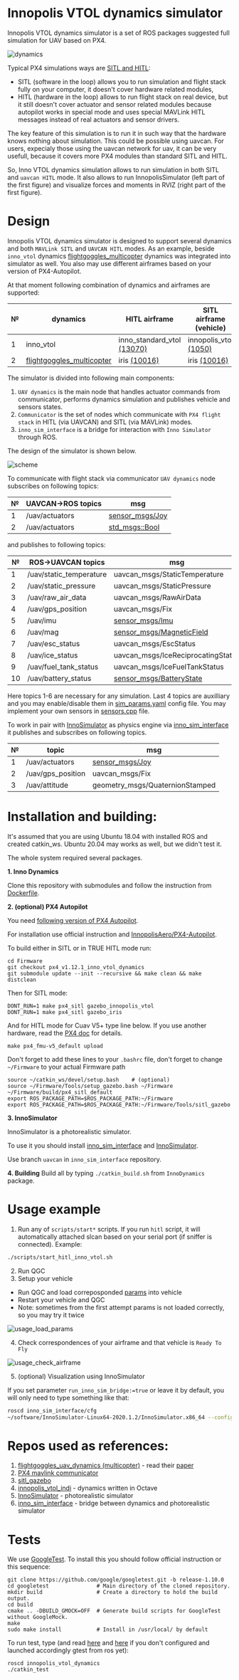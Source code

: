 # Innopolis VTOL dynamics simulator

Innopolis VTOL dynamics simulator is a set of ROS packages suggested full simulation for UAV based on PX4.

![dynamics](img/dynamics.png?raw=true "dynamics")

Typical PX4 simulations ways are [SITL and HITL](https://docs.px4.io/master/en/simulation/):
- SITL (software in the loop) allows you to run simulation and flight stack fully on your computer, it doesn't cover hardware related modules,
- HITL (hardware in the loop) allows to run flight stack on real device, but it still doesn't cover actuator and sensor related modules because autopilot works in special mode and uses special MAVLink HITL messages instead of real actuators and sensor drivers.

The key feature of this simulation is to run it in such way that the hardware knows nothing about simulation. This could be possible using uavcan. For users, expecialy those using the uavcan network for uav, it can be very usefull, because it covers more PX4 modules than standard SITL and HITL.

So, Inno VTOL dynamics simulation allows to run simulation in both SITL and `uavcan HITL` mode. It also allows to run InnopolisSimulator (left part of the first figure) and visualize forces and moments in RVIZ (right part of the first figure).

# Design

Innopolis VTOL dynamics simulator is designed to support several dynamics and both `MAVLink SITL` and `UAVCAN HITL` modes. As an example, beside `inno_vtol` dynamics [flightgoggles_multicopter](https://github.com/mit-aera/FlightGoggles) dynamics was integrated into simulator as well. You also may use different airframes based on your version of PX4-Autopilot.

At that moment following combination of dynamics and airframes are supported:

| № | dynamics | HITL airframe | SITL airframe (vehicle) |
| - | -------- | -------- | ------------------ |
| 1 | inno_vtol | inno_standard_vtol [(13070)](https://github.com/PonomarevDA/Firmware/blob/px4_v1.12.1_inno_vtol_dynamics/ROMFS/px4fmu_common/init.d/airframes/13070_innopolis_vtol) | innopolis_vtol [(1050)](https://github.com/PonomarevDA/Firmware/blob/px4_v1.12.1_inno_vtol_dynamics/ROMFS/px4fmu_common/init.d-posix/airframes/1050_innopolis_vtol)    |
| 2 | [flightgoggles_multicopter](https://github.com/mit-aera/FlightGoggles)    | iris [(10016)](https://github.com/PonomarevDA/Firmware/blob/px4_v1.12.1_inno_vtol_dynamics/ROMFS/px4fmu_common/init.d/airframes/10016_3dr_iris)               | iris [(10016)](https://github.com/PonomarevDA/Firmware/blob/px4_v1.12.1_inno_vtol_dynamics/ROMFS/px4fmu_common/init.d-posix/airframes/10016_iris) |

The simulator is divided into following main components:

1. `UAV dynamics` is the main node that handles actuator commands from communicator, performs dynamics simulation and publishes vehicle and sensors states.
2. `Communicator` is the set of nodes which communicate with `PX4 flight stack` in HITL (via UAVCAN) and SITL (via MAVLink) modes.
3. `inno_sim_interface` is a bridge for interaction with `Inno Simulator` through ROS.

The design of the simulator is shown below.

![scheme](img/scheme.png?raw=true "scheme")

To communicate with flight stack via communicator `UAV dynamics` node subscribes on following topics:

| № | UAVCAN->ROS topics         | msg                                   |
| - | -------------------------- | ------------------------------------- |
| 1 | /uav/actuators             | [sensor_msgs/Joy](https://docs.ros.org/en/api/sensor_msgs/html/msg/Joy.html)                             |
| 2 | /uav/actuators             | [std_msgs::Bool](http://docs.ros.org/en/noetic/api/std_msgs/html/msg/Bool.html)                          |

and publishes to following topics:

| № | ROS->UAVCAN topics         | msg                                   |
| - | -------------------------- | ------------------------------------- |
| 1 | /uav/static_temperature    | uavcan_msgs/StaticTemperature         |
| 2 | /uav/static_pressure       | uavcan_msgs/StaticPressure            |
| 3 | /uav/raw_air_data          | uavcan_msgs/RawAirData                |
| 4 | /uav/gps_position          | uavcan_msgs/Fix                       |
| 5 | /uav/imu                   | [sensor_msgs/Imu](http://docs.ros.org/en/melodic/api/sensor_msgs/html/msg/Imu.html)                      |
| 6 | /uav/mag                   | [sensor_msgs/MagneticField](http://docs.ros.org/en/melodic/api/sensor_msgs/html/msg/MagneticField.html)  |
| 7 | /uav/esc_status            | uavcan_msgs/EscStatus                 |
| 8 | /uav/ice_status            | uavcan_msgs/IceReciprocatingStatus                       |
| 9 | /uav/fuel_tank_status      | uavcan_msgs/IceFuelTankStatus             |
| 10| /uav/battery_status        | [sensor_msgs/BatteryState](http://docs.ros.org/en/melodic/api/sensor_msgs/html/msg/BatteryState.html)    |

Here topics 1-6 are necessary for any simulation. Last 4 topics are auxilliary and you may enable/disable them in [sim_params.yaml](uav_dynamics/inno_vtol_dynamics/config/sim_params.yaml) config file. You may implement your own sensors in [sensors.cpp](uav_dynamics/inno_vtol_dynamics/src/sensors.cpp) file.

To work in pair with [InnoSimulator](https://github.com/inno-robolab/InnoSimulator) as physics engine via [inno_sim_interface](https://github.com/InnopolisAero/inno_sim_interface) it publishes and subscribes on following topics.

| № | topic             | msg                             |
| - | ----------------- | ------------------------------- |
| 1 | /uav/actuators    | [sensor_msgs/Joy](https://docs.ros.org/en/api/sensor_msgs/html/msg/Joy.html)                 |
| 2 | /uav/gps_position | uavcan_msgs/Fix                 |
| 3 | /uav/attitude     | geometry_msgs/QuaternionStamped |


# Installation and building:

It's assumed that you are using Ubuntu 18.04 with installed ROS and created catkin_ws. Ubuntu 20.04 may works as well, but we didn't test it.

The whole system required several packages.

**1. Inno Dynamics**

Clone this repository with submodules and follow the instruction from [Dockerfile](Dockerfile).

**2. (optional) PX4 Autopilot**

You need [following version of PX4 Autopilot](https://github.com/PonomarevDA/Firmware/tree/px4_v1.12.1_inno_vtol_dynamics/ROMFS/px4fmu_common/init.d/airframes).

For installation use official instruction and [InnopolisAero/PX4-Autopilot](https://github.com/InnopolisAero/PX4-Autopilot/tree/px4_v1.12.1_inno_vtol_dynamics).

To build either in SITL or in TRUE HITL mode run:

```
cd Firmware
git checkout px4_v1.12.1_inno_vtol_dynamics
git submodule update --init --recursive && make clean && make distclean
```

Then for SITL mode:

```
DONT_RUN=1 make px4_sitl gazebo_innopolis_vtol
DONT_RUN=1 make px4_sitl gazebo_iris
```

And for HITL mode for Cuav V5+ type line below. If you use another hardware, read the [PX4 doc](https://dev.px4.io/master/en/setup/building_px4.html) for details.

```
make px4_fmu-v5_default upload
```

Don't forget to add these lines to your `.bashrc` file, don't forget to change `~/Firmware` to your actual Firmware path

```
source ~/catkin_ws/devel/setup.bash    # (optional)
source ~/Firmware/Tools/setup_gazebo.bash ~/Firmware ~/Firmware/build/px4_sitl_default
export ROS_PACKAGE_PATH=$ROS_PACKAGE_PATH:~/Firmware
export ROS_PACKAGE_PATH=$ROS_PACKAGE_PATH:~/Firmware/Tools/sitl_gazebo
```

**3. InnoSimulator**

InnoSimulator is a photorealistic simulator.

To use it you should install [inno_sim_interface](https://github.com/InnopolisAero/inno_sim_interface) and [InnoSimulator](https://github.com/inno-robolab/InnoSimulator).

Use branch `uavcan` in `inno_sim_interface` repository.

**4. Building**
Build all by typing `./catkin_build.sh` from `InnoDynamics` package.

# Usage example

1. Run any of `scripts/start*` scripts.
If you run `hitl` script, it will automatically attached slcan based on your serial port (if sniffer is connected).
Example:
```bash
./scripts/start_hitl_inno_vtol.sh
```
2. Run QGC
3. Setup your vehicle
- Run QGC and load correposponded [params](uav_dynamics/inno_vtol_dynamics/config/) into vehicle
- Restart your vehicle and QGC
- Note: sometimes from the first attempt params is not loaded correctly, so you may try it twice
 
![usage_load_params](img/usage_load_params.png?raw=true "usage_load_params")

4. Check correspondences of your airframe and that vehicle is `Ready To Fly`

![usage_check_airframe](img/usage_check_airframe.png?raw=true "usage_check_airframe")

5. (optional) Visualization using InnoSimulator

If you set parameter `run_inno_sim_bridge:=true` or leave it by default, you will only need to type something like that:

```bash
roscd inno_sim_interface/cfg
~/software/InnoSimulator-Linux64-2020.1.2/InnoSimulator.x86_64 --config config.yaml
```

# Repos used as references:

1. [flightgoggles_uav_dynamics (multicopter)](https://github.com/mit-fast/FlightGoggles/blob/master/flightgoggles_uav_dynamics/) - read their [paper](https://arxiv.org/pdf/1905.11377.pdf)
2. [PX4 mavlink communicator](https://github.com/ThunderFly-aerospace/PX4-FlightGear-Bridge)
3. [sitl_gazebo](https://github.com/PX4/sitl_gazebo)
4. [innopolis_vtol_indi](https://github.com/InnopolisAero/innopolis_vtol_indi) - dynamics written in Octave
5. [InnoSimulator](https://github.com/inno-robolab/InnoSimulator) - photorealistic simulator
6. [inno_sim_interface](https://github.com/InnopolisAero/inno_sim_interface) - bridge between dynamics and photorealistic simulator

# Tests
We use [GoogleTest](https://github.com/google/googletest/tree/master/googletest).
To install this you should follow official instruction or this sequence:

```
git clone https://github.com/google/googletest.git -b release-1.10.0
cd googletest               # Main directory of the cloned repository.
mkdir build                 # Create a directory to hold the build output.
cd build
cmake .. -DBUILD_GMOCK=OFF  # Generate build scripts for GoogleTest without GoogleMock.
make
sudo make install           # Install in /usr/local/ by default
```

To run test, type (and read [here](http://wiki.ros.org/gtest) and [here](https://catkin-tools.readthedocs.io/en/latest/verbs/catkin_build.html#building-and-running-tests) if you don't configured and launched accordingly gtest from ros yet):

```
roscd innopolis_vtol_dynamics
./catkin_test
```
